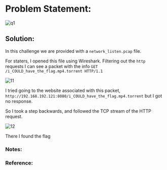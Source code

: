 # Problem Statement:
![q1](https://user-images.githubusercontent.com/53595853/135741811-50fa9e98-971d-4af1-b664-a18ff2099bf3.png)

## Solution:

In this challenge we are provided with a `network_listen.pcap` file.

For staters, I opened this file using Wireshark.
Filtering out the `http` requests I can see a packet with the info `GET /i_COULD_have_the_flag.mp4.torrent HTTP/1.1`

![11](https://user-images.githubusercontent.com/53595853/135742201-a8bc731d-ecee-4ccc-9738-fae3f235dede.png)

I tried going to the website associated with this packet, `http://192.168.192.121:8080/i_COULD_have_the_flag.mp4.torrent` but I got no response.

So I took a step backwards, and followed the TCP stream of the HTTP request.

![12](https://user-images.githubusercontent.com/53595853/135742336-6ab429da-28cc-4597-94bc-d8ad673f68e8.png)

There I found the flag

### Notes:

### Reference:
